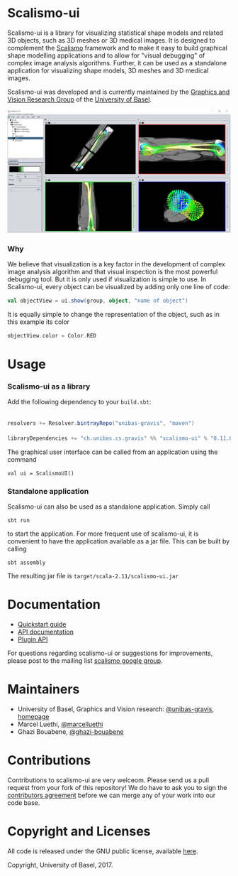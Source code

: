 # Scalismo-ui

Scalismo-ui is a library for visualizing statistical shape models and related 3D objects, such as 3D meshes or 3D medical images. It is designed to complement the [Scalismo](https://github.com/unibas-gravis/scalismo) framework and to make it easy to build  graphical shape modelling applications and to allow for "visual debugging" of complex image analysis algorithms.
Further, it can be used as a standalone application for visualizing shape models, 3D meshes and 3D medical images.

Scalismo-ui was developed and is currently maintained by the [Graphics and Vision Research Group](http://gravis.cs.unibas.ch) of the [University of Basel](http://www.unibas.ch).

![Scalismo-ui](scalismo-ui.png)


### Why

We believe that visualization is a key factor in the development of complex image analysis algorithm and that visual inspection is the most powerful debugging tool. But it is only used if visualization is simple to use. In Scalismo-ui, every object can be visualized by adding only one line of code:

```scala
val objectView = ui.show(group, object, "name of object")
```

It is equally simple to change the representation of the object, such as
in this example its color

```scala
objectView.color = Color.RED
```


# Usage

### Scalismo-ui as a library

Add the following dependency to your `build.sbt`:

```scala

resolvers += Resolver.bintrayRepo("unibas-gravis", "maven")

libraryDependencies += "ch.unibas.cs.gravis" %% "scalismo-ui" % "0.11.0-RC1"
```

The graphical user interface can be called from an application using the command
```
val ui = ScalismoUI()
```

### Standalone application
Scalismo-ui can also be used as a standalone application. Simply call
```
sbt run
```
to start the application. For more frequent use of scalismo-ui, it is convenient
to have the application available as a jar file. This can be built by calling

```
sbt assembly
```

The resulting jar file is ```target/scala-2.11/scalismo-ui.jar```


# Documentation

* [Quickstart guide](doc/quickstart.md)
* [API documentation](doc/api.md)
* [Plugin API](doc/plugins.md)


For questions regarding scalismo-ui or suggestions for improvements, please post to the mailing list [scalismo google group](https://groups.google.com/forum/#!forum/scalismo).


# Maintainers

* University of Basel, Graphics and Vision research: [@unibas-gravis](https://github.com/unibas-gravis), [homepage](http://gravis.cs.unibas.ch)
* Marcel Luethi, [@marcelluethi](https://github.com/marcelluethi)
* Ghazi Bouabene, [@ghazi-bouabene](https://github.com/ghazi-bouabene)


# Contributions

Contributions to scalismo-ui are very welceom. Please send us a pull request from your fork of this repository!
We do have to ask you to sign the [contributors agreement](contributors-agreement.pdf) before we can merge any of your work into our code base.

# Copyright and Licenses

All code is released under the GNU public license, available [here](https://opensource.org/licenses/GPL-3.0).

Copyright, University of Basel, 2017.
